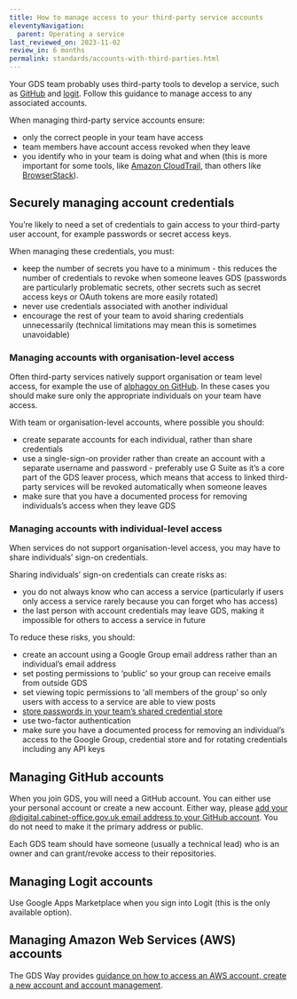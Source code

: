 ```yaml
---
title: How to manage access to your third-party service accounts
eleventyNavigation:
  parent: Operating a service
last_reviewed_on: 2023-11-02
review_in: 6 months
permalink: standards/accounts-with-third-parties.html
---
```


Your GDS team probably uses third-party tools to develop a service, such as [GitHub](#managing-github-accounts) and [logit](#managing-logit-accounts). Follow this guidance to manage access to any associated accounts.

When managing third-party service accounts ensure:

* only the correct people in your team have access
* team members have account access revoked when they leave
* you identify who in your team is doing what and when (this is more important for some tools, like [Amazon CloudTrail](https://aws.amazon.com/cloudtrail/), than others like [BrowserStack](https://www.browserstack.com/)).

## Securely managing account credentials

You’re likely to need a set of credentials to gain access to your third-party user account, for example passwords or secret access keys.

When managing these credentials, you must:

* keep the number of secrets you have to a minimum - this reduces the number of credentials to revoke when someone leaves GDS (passwords are particularly problematic secrets, other secrets such as secret access keys or OAuth tokens are more easily rotated)
* never use credentials associated with another individual
* encourage the rest of your team to avoid sharing credentials unnecessarily (technical limitations may mean this is sometimes unavoidable)

### Managing accounts with organisation-level access

Often third-party services natively support organisation or team level access, for example the use of [alphagov on GitHub](https://github.com/alphagov). In these cases you should make sure only the appropriate individuals on your team have access.

With team or organisation-level accounts, where possible you should:

* create separate accounts for each individual, rather than share credentials
* use a single-sign-on provider rather than create an account with a separate username and password - preferably use G Suite as it’s a core part of the GDS leaver process, which means that access to linked third-party services will be revoked automatically when someone leaves
* make sure that you have a documented process for removing individuals’s access when they leave GDS

### Managing accounts with individual-level access

When services do not support organisation-level access, you may have to share individuals’ sign-on credentials.

Sharing individuals’ sign-on credentials can create risks as:

* you do not always know who can access a service (particularly if users only access a service rarely because you can forget who has access)
* the last person with account credentials may leave GDS, making it impossible for others to access a service in future

To reduce these risks, you should:

* create an account using a Google Group email address rather than an individual’s email address
* set posting permissions to ‘public’ so your group can receive emails from outside GDS
* set viewing topic permissions to ‘all members of the group’ so only users with access to a service are able to view posts
* [store passwords in your team’s shared credential store](/standards/storing-credentials.html)
* use two-factor authentication
* make sure you have a documented process for removing an individual’s access to the Google Group,  credential store and for rotating credentials including any API keys

## Managing GitHub accounts

When you join GDS, you will need a GitHub account. You can either use your personal account or create a new account. Either way, please [add your @digital.cabinet-office.gov.uk email address to your GitHub account](https://github.com/settings/emails). You do not need to make it the primary address or public.

Each GDS team should have someone (usually a technical lead) who is an owner and can grant/revoke access to their repositories.

## Managing Logit accounts

Use Google Apps Marketplace when you sign into Logit (this is the only available option).

## Managing Amazon Web Services (AWS) accounts

The GDS Way provides [guidance on how to access an AWS account, create a new account and account management](/manuals/working-with-aws-accounts.html).
